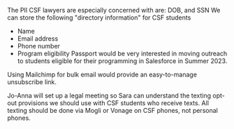 The PII CSF lawyers are especially concerned with are: DOB, and SSN
We can store the following "directory information" for CSF students
- Name
- Email address
- Phone number
- Program eligibility
Passport would be very interested in moving outreach to students eligible for their programming in Salesforce in Summer 2023.

Using Mailchimp for bulk email would provide an easy-to-manage unsubscribe link.

Jo-Anna will set up a legal meeting so Sara can understand the texting opt-out provisions we should use with CSF students who receive texts. All texting should be done via Mogli or Vonage on CSF phones, not personal phones.



